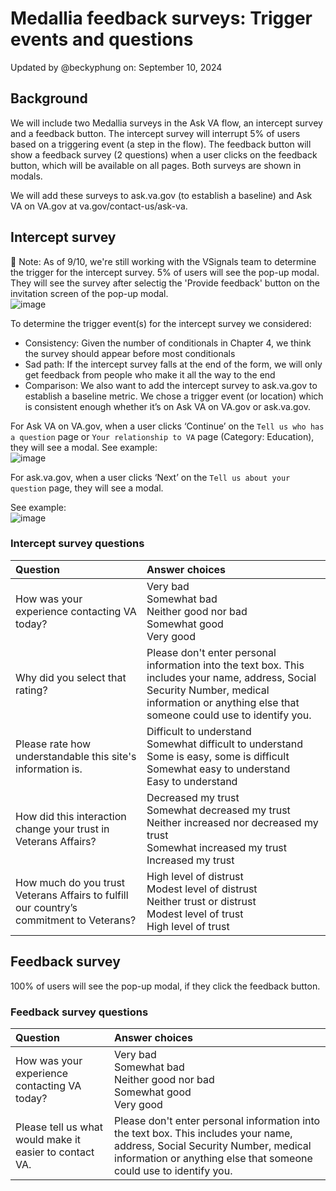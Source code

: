 # Medallia feedback surveys: Trigger events and questions
Updated by @beckyphung on: September 10, 2024

## Background
We will include two Medallia surveys in the Ask VA flow, an intercept survey and a feedback button. The intercept survey will interrupt 5% of users based on a triggering event (a step in the flow). 
The feedback button will show a feedback survey (2 questions) when a user clicks on the feedback button, which will be available on all pages. Both surveys are shown in modals.

We will add these surveys to ask.va.gov (to establish a baseline) and Ask VA on VA.gov at va.gov/contact-us/ask-va.

## Intercept survey
🚧 Note: As of 9/10, we're still working with the VSignals team to determine the trigger for the intercept survey.
5% of users will see the pop-up modal. They will see the survey after selectig the 'Provide feedback' button on the invitation screen of the pop-up modal.
<br>![image](https://github.com/user-attachments/assets/72368e5f-939c-4a23-a3de-ac006e8dd8af)


To determine the trigger event(s) for the intercept survey we considered:
- Consistency: Given the number of conditionals in Chapter 4, we think the survey should appear before most conditionals
- Sad path: If the intercept survey falls at the end of the form, we will only get feedback from people who make it all the way to the end
- Comparison: We also want to add the intercept survey to ask.va.gov to establish a baseline metric. We chose a trigger event (or location) which is consistent enough whether it’s on Ask VA on VA.gov or ask.va.gov.

For Ask VA on VA.gov, when a user clicks ‘Continue’ on the `Tell us who has a question` page or `Your relationship to VA` page (Category: Education), they will see a modal.
See example:
<br>
![image](https://github.com/department-of-veterans-affairs/va.gov-team/assets/135838070/ea484acb-e48a-4343-af4a-7f27071c2360)


For ask.va.gov, when a user clicks ‘Next’ on the `Tell us about your question` page, they will see a modal.

See example:
<br>
![image](https://github.com/department-of-veterans-affairs/va.gov-team/assets/135838070/16775362-4c2c-4d0e-82ab-a42234392ba3)

### Intercept survey questions
|Question|Answer choices|
|:---|:---|
|How was your experience contacting VA today?|Very bad<br>Somewhat bad<br>Neither good nor bad<br>Somewhat good<br>Very good|
|Why did you select that rating?|Please don't enter personal information into the text box. This includes your name, address, Social Security Number, medical information or anything else that someone could use to identify you.|
|Please rate how understandable this site's information is.|Difficult to understand<br>Somewhat difficult to understand<br>Some is easy, some is difficult<br>Somewhat easy to understand<br>Easy to understand|
|How did this interaction change your trust in Veterans Affairs?|Decreased my trust<br>Somewhat decreased my trust<br>Neither increased nor decreased my trust<br>Somewhat increased my trust<br>Increased my trust|
|How much do you trust Veterans Affairs to fulfill our country’s commitment to Veterans?|High level of distrust<br>Modest level of distrust<br>Neither trust or distrust<br>Modest level of trust<br>High level of trust|

## Feedback survey
100% of users will see the pop-up modal, if they click the feedback button.

### Feedback survey questions
|Question|Answer choices|
|:---|:---|
|How was your experience contacting VA today?|Very bad<br>Somewhat bad<br>Neither good nor bad<br>Somewhat good<br>Very good|
|Please tell us what would make it easier to contact VA.|	Please don't enter personal information into the text box. This includes your name, address, Social Security Number, medical information or anything else that someone could use to identify you.|
